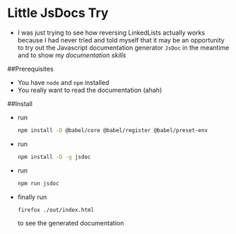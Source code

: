 # Little JsDocs Try

* I was just trying to see how reversing LinkedLists actually works because I had never tried and told myself that it may be an opportunity to try out the Javascript documentation generator ```JsDoc``` in the meantime and to show my *documentation skills*

##Prerequisites

* You have ```node``` and ```npm``` installed
* You really want to read the documentation (ahah)

##Install

* run 
    ```bash 
    npm install -D @babel/core @babel/register @babel/preset-env 
    ```

* run 
    ```bash 
    npm install -D -g jsdoc 
    ```
* run 
    ```bash 
    npm run jsdoc 
    ```

* finally run 
    ```bash 
    firefox ./out/index.html
    ```
    to see the generated documentation